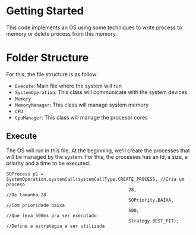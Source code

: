 # Getting Started

This code implements an OS using some techniques to write process to memory or delete process from this memory.
 
# Folder Structure

For this, the file structure is as follow:
 - `Execute`: Main file where the system will run
 - `SystemOperation`: This class will communicate with the system devices
- `Memory`
 - `MemoryManager`: This class will manage system memory
- `CPU`
 - `CpuManager`: This class will manage the procesor cores

## Execute

The OS will run in this file. At the beginning, we'll create the processes that will be managed by the system. For this, the processes has an Id, a size, a priority and a time to be executed.
```
SOProcess p1 = SystemOperation.systemCall(systemCallType.CREATE_PROCESS, //Cria um proceso
                                              28,                         //De tamanho 28
                                              SOPriority.BAIXA,           //Com prioridade baixa
                                              500,                        //Que leva 500ms pra ser executado
                                              Strategy.BEST_FIT);         //Define a estratégia a ser utilizada
```